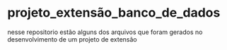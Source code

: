 # projeto_extensão_banco_de_dados
 nesse repositorio estão alguns dos arquivos que foram gerados no desenvolvimento de um projeto de extensão
